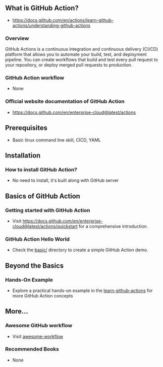 ## What is GitHub Action?

- https://docs.github.com/en/actions/learn-github-actions/understanding-github-actions

### Overview

GitHub Actions is a continuous integration and continuous delivery (CI/CD) platform that allows you to automate your build, test, and deployment pipeline. You can create workflows that build and test every pull request to your repository, or deploy merged pull requests to production.

### GitHub Action workflow

- None

### Official website documentation of GitHub Action

- https://docs.github.com/en/enterprise-cloud@latest/actions

## Prerequisites

- Basic linux command line skill, CICD, YAML

## Installation

### How to install GitHub Action?

- No need to install, it's built along with GitHub server

## Basics of GitHub Action

### Getting started with GitHub Action

- Visit https://docs.github.com/en/enterprise-cloud@latest/actions/quickstart for a comprehensive introduction.

### GitHub Action Hello World

- Check the [basic/](./basic/) directory to create a simple GitHub Action demo.

## Beyond the Basics

### Hands-On Example

- Explore a practical hands-on example in the [learn-github-actions](https://docs.github.com/en/enterprise-cloud@latest/actions/learn-github-actions) for more GitHub Action concepts

## More...

### Awesome GitHub workflow

- Visit [awesome-workflow](https://github.com/tungbq/awesome-workflow)

### Recommended Books

- None
